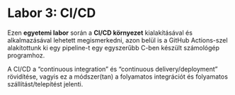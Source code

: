 # Labor 3: CI/CD
Ezen **egyetemi labor** során a **CI/CD környezet** kialakításával és alkalmazásával lehetett megismerkedni, azon belül is a GitHub Actions-szel alakítottunk ki egy pipeline-t egy egyszerűbb C-ben készült számológép programhoz.

A CI/CD a “continuous integration” és “continuous delivery/deployment” rövidítése, vagyis ez a módszer(tan) a folyamatos integrációt és folyamatos szállítást/telepítést jelenti.